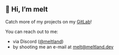 ## 👋 Hi, I’m melt
Catch more of my projects on my [GitLab](https://gitlab.com/meltland)!

You can reach out to me:
- via Discord ([@meltland](https://discord.com/users/1129645849773879376))
- by shooting me an e-mail at [melt@meltland.dev](mailto:melt@meltland.dev)
